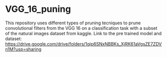 # VGG_16_puning
 This repository uses different types of pruning tecniques to prune convolutional filters from the VGG 16 on a classification task with a subset of the natural images dataset from kaggle. Link to the pre trained model and dataset: https://drive.google.com/drive/folders/1qip6SNxNBBKs_XjRK61aVgsZE7ZDVn1M?usp=sharing
